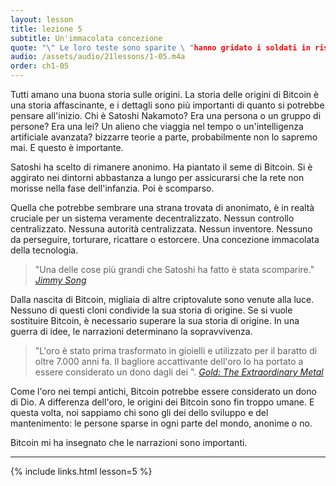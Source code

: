 ```yaml
---
layout: lesson
title: lezione 5
subtitle: Un'immacolata concezione
quote: "\" Le loro teste sono sparite \ "hanno gridato i soldati in risposta ..."
audio: /assets/audio/21lessons/1-05.m4a
order: ch1-05
---
```


Tutti amano una buona storia sulle origini. La storia delle origini di Bitcoin è 
una storia affascinante, e i dettagli sono più importanti di quanto si potrebbe
pensare all'inizio. Chi è Satoshi Nakamoto? Era una persona o un gruppo di
persone? Era una lei? Un alieno che viaggia nel tempo o un'intelligenza artificiale avanzata? bizzarre
teorie a parte, probabilmente non lo sapremo mai. E questo è importante.

Satoshi ha scelto di rimanere anonimo. Ha piantato il seme di Bitcoin. Si è aggirato nei 
dintorni abbastanza a lungo per assicurarsi che la rete non morisse nella fase dell'infanzia. 
Poi è scomparso.

Quella che potrebbe sembrare una strana trovata di anonimato, è in realtà cruciale per un
sistema veramente decentralizzato. Nessun controllo centralizzato. Nessuna
autorità centralizzata. Nessun inventore. Nessuno da perseguire, torturare, ricattare o
estorcere. Una concezione immacolata della tecnologia.

> "Una delle cose più grandi che Satoshi ha fatto è stata scomparire."
> <cite> [Jimmy Song] </cite>

Dalla nascita di Bitcoin, migliaia di altre criptovalute sono venute alla luce. 
Nessuno di questi cloni condivide la sua storia di origine. Se si vuole
sostituire Bitcoin, è necessario superare la sua storia di origine. In una guerra
di idee, le narrazioni determinano la sopravvivenza.

> "L'oro è stato prima trasformato in gioielli e utilizzato per il baratto di oltre 7.000
> anni fa. Il bagliore accattivante dell'oro lo ha portato a essere considerato un dono
> dagli dei ".
> <cite> [Gold: The Extraordinary Metal] </cite>

Come l'oro nei tempi antichi, Bitcoin potrebbe essere considerato un dono
di Dio. A differenza dell'oro, le origini dei Bitcoin sono fin troppo umane. E questa volta, noi
sappiamo chi sono gli dei dello sviluppo e del mantenimento: le persone sparse in ogni parte del 
mondo, anonime o no.

Bitcoin mi ha insegnato che le narrazioni sono importanti.

---

{% include links.html lesson=5 %}

<!-- Down the Rabbit Hole -->
[Jimmy Song]: https://medium.com/@jimmysong/why-bitcoin-is-different-e17b813fd947
[Gold: The Extraordinary Metal]: https://www.muenzeoesterreich.at/eng/discover/for-investors/gold-the-extraordinary-metal

<!-- Wikipedia -->
[alice]: https://en.wikipedia.org/wiki/Alice%27s_Adventures_in_Wonderland
[carroll]: https://en.wikipedia.org/wiki/Lewis_Carroll

